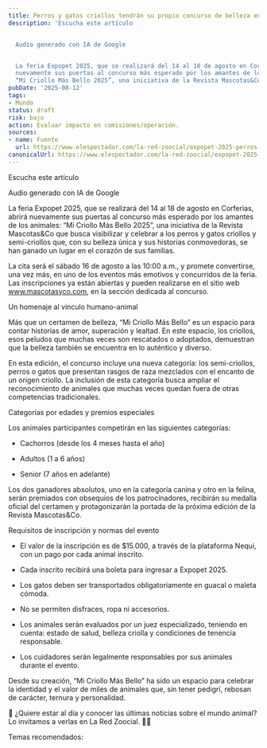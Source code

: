 ```yaml
---
title: Perros y gatos criollos tendrán su propio concurso de belleza en
description: 'Escucha este artículo


  Audio generado con IA de Google


  La feria Expopet 2025, que se realizará del 14 al 18 de agosto en Corferias, abrirá
  nuevamente sus puertas al concurso más esperado por los amantes de los animales:
  “Mi Criollo Más Bello 2025”, una iniciativa de la Revista Mascotas&Co que…'
pubDate: '2025-08-12'
tags:
- Mundo
status: draft
risk: bajo
action: Evaluar impacto en comisiones/operación.
sources:
- name: Fuente
  url: https://www.elespectador.com/la-red-zoocial/expopet-2025-perros-y-gatos-criollos-tendran-su-propio-concurso-de-belleza-en-bogota/
canonicalUrl: https://www.elespectador.com/la-red-zoocial/expopet-2025-perros-y-gatos-criollos-tendran-su-propio-concurso-de-belleza-en-bogota/
---
```

Escucha este artículo

Audio generado con IA de Google

La feria Expopet 2025, que se realizará del 14 al 18 de agosto en Corferias, abrirá nuevamente sus puertas al concurso más esperado por los amantes de los animales: “Mi Criollo Más Bello 2025”, una iniciativa de la Revista Mascotas&Co que busca visibilizar y celebrar a los perros y gatos criollos y semi-criollos que, con su belleza única y sus historias conmovedoras, se han ganado un lugar en el corazón de sus familias.

La cita será el sábado 16 de agosto a las 10:00 a.m., y promete convertirse, una vez más, en uno de los eventos más emotivos y concurridos de la feria. Las inscripciones ya están abiertas y pueden realizarse en el sitio web www.mascotasyco.com, en la sección dedicada al concurso.

Un homenaje al vínculo humano-animal

Más que un certamen de belleza, “Mi Criollo Más Bello” es un espacio para contar historias de amor, superación y lealtad. En este espacio, los criollos, esos peludos que muchas veces son rescatados o adoptados, demuestran que la belleza también se encuentra en lo auténtico y diverso.

En esta edición, el concurso incluye una nueva categoría: los semi-criollos, perros o gatos que presentan rasgos de raza mezclados con el encanto de un origen criollo. La inclusión de esta categoría busca ampliar el reconocimiento de animales que muchas veces quedan fuera de otras competencias tradicionales.

Categorías por edades y premios especiales

Los animales participantes competirán en las siguientes categorías:

- Cachorros (desde los 4 meses hasta el año)

- Adultos (1 a 6 años)

- Senior (7 años en adelante)

Los dos ganadores absolutos, uno en la categoría canina y otro en la felina, serán premiados con obsequios de los patrocinadores, recibirán su medalla oficial del certamen y protagonizarán la portada de la próxima edición de la Revista Mascotas&Co.

Requisitos de inscripción y normas del evento

- El valor de la inscripción es de $15.000, a través de la plataforma Nequi, con un pago por cada animal inscrito.

- Cada inscrito recibirá una boleta para ingresar a Expopet 2025.

- Los gatos deben ser transportados obligatoriamente en guacal o maleta cómoda.

- No se permiten disfraces, ropa ni accesorios.

- Los animales serán evaluados por un juez especializado, teniendo en cuenta: estado de salud, belleza criolla y condiciones de tenencia responsable.

- Los cuidadores serán legalmente responsables por sus animales durante el evento.

Desde su creación, “Mi Criollo Más Bello” ha sido un espacio para celebrar la identidad y el valor de miles de animales que, sin tener pedigrí, rebosan de carácter, ternura y personalidad.

🐾 ¿Quiere estar al día y conocer las últimas noticias sobre el mundo animal? Lo invitamos a verlas en La Red Zoocial. 🐶🐱

Temas recomendados: